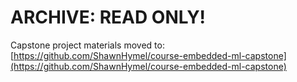 # ARCHIVE: READ ONLY!

Capstone project materials moved to: [https://github.com/ShawnHymel/course-embedded-ml-capstone](https://github.com/ShawnHymel/course-embedded-ml-capstone)
